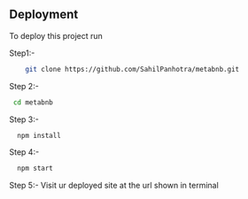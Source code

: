 
## Deployment

To deploy this project run

Step1:-
```bash
    git clone https://github.com/SahilPanhotra/metabnb.git
```
Step 2:-
```bash
 cd metabnb
```
Step 3:-
```bash
  npm install
```
Step 4:-
```bash
  npm start
```
Step 5:- Visit ur deployed site at the url shown in terminal